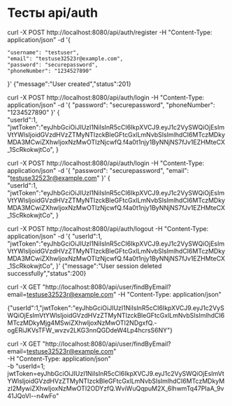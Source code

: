 # Тесты api/auth

curl -X POST http://localhost:8080/api/auth/register -H "Content-Type: application/json" -d '{

    "username": "testuser",
    "email": "testuse32523r@example.com",
    "password": "securepassword",
    "phoneNumber": "1234527890"
}'
{"message":"User created","status":201}

curl -X POST http://localhost:8080/api/auth/login -H "Content-Type: application/json" -d '{
    "password": "securepassword",
    "phoneNumber": "1234527890"
}'
{    
    "userId":1,
    "jwtToken":"eyJhbGciOiJIUzI1NiIsInR5cCI6IkpXVCJ9.eyJ1c2VySWQiOjEsImVtYWlsIjoidGVzdHVzZTMyNTIzckBleGFtcGxlLmNvbSIsImlhdCI6MTczMDkyMDA3MCwiZXhwIjoxNzMwOTIzNjcwfQ.f4a0t1njy1ByNNjNS7fJv1EZHMteCX_1ScRkokwjtCo",
}

curl -X POST http://localhost:8080/api/auth/login -H "Content-Type: application/json" -d '{
    "password": "securepassword",
    "email": "testuse32523r@example.com"
}'
{    
    "userId":1,
    "jwtToken":"eyJhbGciOiJIUzI1NiIsInR5cCI6IkpXVCJ9.eyJ1c2VySWQiOjEsImVtYWlsIjoidGVzdHVzZTMyNTIzckBleGFtcGxlLmNvbSIsImlhdCI6MTczMDkyMDA3MCwiZXhwIjoxNzMwOTIzNjcwfQ.f4a0t1njy1ByNNjNS7fJv1EZHMteCX_1ScRkokwjtCo",
}

curl -X POST http://localhost:8080/api/auth/logout -H "Content-Type: application/json" -d '{
    "userId":1,
    "jwtToken":"eyJhbGciOiJIUzI1NiIsInR5cCI6IkpXVCJ9.eyJ1c2VySWQiOjEsImVtYWlsIjoidGVzdHVzZTMyNTIzckBleGFtcGxlLmNvbSIsImlhdCI6MTczMDkyMDA3MCwiZXhwIjoxNzMwOTIzNjcwfQ.f4a0t1njy1ByNNjNS7fJv1EZHMteCX_1ScRkokwjtCo",
}'
{"message":"User session deleted successfully","status":200}


curl -X GET "http://localhost:8080/api/user/findByEmail?email=testuse32523r@example.com" -H "Content-Type: application/json"

{"userId":1,"jwtToken":"eyJhbGciOiJIUzI1NiIsInR5cCI6IkpXVCJ9.eyJ1c2VySWQiOjEsImVtYWlsIjoidGVzdHVzZTMyNTIzckBleGFtcGxlLmNvbSIsImlhdCI6MTczMDkyMjg4MSwiZXhwIjoxNzMwOTI2NDgxfQ.-ogERiJKVsTFW_wvzv2LKG3nnQGDdeW4Lp4hcrsS6NY"}

curl -X GET "http://localhost:8080/api/user/findByEmail?email=testuse32523r@example.com" \
-H "Content-Type: application/json" \
-b "userId=1; jwtToken=eyJhbGciOiJIUzI1NiIsInR5cCI6IkpXVCJ9.eyJ1c2VySWQiOjEsImVtYWlsIjoidGVzdHVzZTMyNTIzckBleGFtcGxlLmNvbSIsImlhdCI6MTczMDkyMzI2MywiZXhwIjoxNzMwOTI2ODYzfQ.WviWuQqpuM2X_6lhwmTq47PIaA_9v41JQoVl--n4wFo"